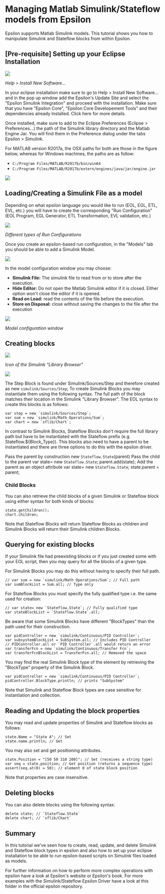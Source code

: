 # Managing Matlab Simulink/Stateflow models from Epsilon

Epsilon supports Matlab Simulink models. This tutorial shows you how to manipulate Simulink and Stateflow blocks from within Epsilon.

## [Pre-requisite] Setting up your Eclipse Installation

![](updatesite.png)

*Help > Install New Software...*

In your eclipse installation make sure to go to Help > Install New Software... and in the pop up window add the Epsilon's Update Site and select the "Epsilon Simulink Integration" and proceed with the installation. Make sure that you have "Epsilon Core", "Epsilon Core Developement Tools" and their dependencies already Installed. Click here for more details.

Once installed, make sure to add to the Eclipse Preferences (Eclipse > Preferences...) the path of the Simulink library directory and the Matlab Engine Jar. You will find them in the Preference dialog under the tabs Epsilon > Simulink.

For MATLAB version R2017a, the OSX paths for both are those in the figure below, whereas for Windows machines, the paths are as follow:

- `C:/Program Files/MATLAB/R2017b/bin/win64`
- `C:/Program Files/MATLAB/R2017b/extern/engines/java/jar/engine.jar`

![](preferences.png)

## Loading/Creating a Simulink File as a model

Depending on what epsilon language you would like to run (EOL, EGL, ETL,
EVL, etc.) you will have to create the corresponding "Run Configuration"
(EOL Program, EGL Generator, ETL Transformation, EVL validation, etc.)

![](runConfigs.png)

*Different types of Run Configurations*

Once you create an epsilon-based run configuration, in the "Models" tab
you should be able to add a Simulink Model.

![](loadModel.png)

In the model configuration window you may choose:

- **Simulink File:** The simulink file to read from or to store after the execution.
- **Hide Editor:** Do not open the Matlab Simulink editor if it is closed. Either option won't close the editor if it is opened.
- **Read on Load:** read the contents of the file before the execution.
- **Store on Disposal:** close without saving the changes to the file after the execution

![](modelConfig.png)

*Model configuration window*

## Creating blocks

![](icon.png)

*Icon of the Simulink "Library Browser"*

![](sflib.png)

The Step Block is found under Simulink/Sources/Step and therefore
created as new `simulink/Sources/Step`; To create Simulink Blocks you
may instantiate them using the following syntax. The full path of the
block matches their location in the Simulink "Library Browser". The EOL
syntax to create this blocks is as follows:

```eol
var step = new `simulink/Sources/Step`;
var sum = new `simulink/Math Operations/Sum`;
var chart = new `sflib/Chart`;
```

In contrast to Simulink Blocks, Stateflow Blocks don't require the full
library path but have to be instantiated with the Stateflow prefix (e.g.
Stateflow.${Block_Type}). This blocks also need to have a parent to be
instantiated and there are three options to do this with the epsilon
driver.

Pass the parent by construction new `Stateflow.State`(parent) Pass the
child to the parent var state= new `Stateflow.State`; parent.add(state);
Add the parent as an object attribute var state= new `Stateflow.State`;
state.parent = parent;

### Child Blocks

You can also retrieve the child blocks of a given Simulink or Stateflow
block using either syntax for both kinds of blocks:

```eol
state.getChildren();
chart.children;
```

Note that Stateflow Blocks will return Stateflow Blocks as children and
Simulink Blocks will return their Simulink children Blocks.

## Querying for existing blocks


If your Simulink file had preexisting blocks or if you just created some
with your EOL script, then you may query for all the blocks of a given
type.

For Simulink Blocks you may do this without having to specify their full
path.

```eol
// var sum = new `simulink/Math Operations/Sum`; // Full path 
var sumBlockList = Sum.all; // Type only
```

For Stateflow Blocks you must specify the fully qualified type i.e. the
same used for creation:

```eol
// var state= new `Stateflow.State`; // Fully qualified type
var stateBlockList = `Stateflow.State`.all; 
```

Be aware that some Simulink Blocks have different "BlockTypes" than the
path used for their construction.

```eol
var pidController = new `simulink/Continuous/PID Controller`; 
var subsystemBlockList = SubSystem.all; // Includes PID Controller
// PIDController.all or `PID Controller`.all would return an error
var transferFcn = new `simulink/Continuous/Transfer Fcn`;
var transferFcnBlockList = TransferFcn.all; // Removed the space
```

You may find the real Simulink Block type of the element by retrieving
the "BlockType" property of the Simulink Block.

```eol
var pidController = new `simulink/Continuous/PID Controller`;
pidController.BlockType.println; // prints "SubSystem"
```

Note that Simulink and Stateflow Block types are case sensitive for
instantiation and collection.

## Reading and Updating the block properties

You may read and update properties of Simulink and Stateflow blocks as
follows:

```eol
state.Name = "State A"; // Set
state.name.println; // Get
```

You may also set and get positioning attributes.

```eol
state.Position = "[50 50 310 200]"; // Set (receives a string type)
var seq = state.position; // Get position (returns a sequence type)
assert(seq.at(0) = 50); // element 0 of state block position
```

Note that properties are case insensitive.

## Deleting blocks

You can also delete blocks using the following syntax:

```eol
delete state; // `Stateflow.State`
delete chart; // `sflib/Chart`
```

## Summary

In this tutorial we've seen how to create, read, update, and delete
Simulink and Stateflow block types in epsilon and also how to set up
your eclipse installation to be able to run epsilon-based scripts on
Simulink files loaded as models.

For further information on how to perform more complex operations with
epsilon have a look at Epsilon's website or Epsilon's book. For more
examples with the Simulink/Stateflow Epsilon Driver have a look at this
folder in the official epsilon repository.
